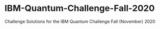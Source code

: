 # IBM-Quantum-Challenge-Fall-2020
Challenge Solutions for the IBM Quantum Challenge Fall (November) 2020
